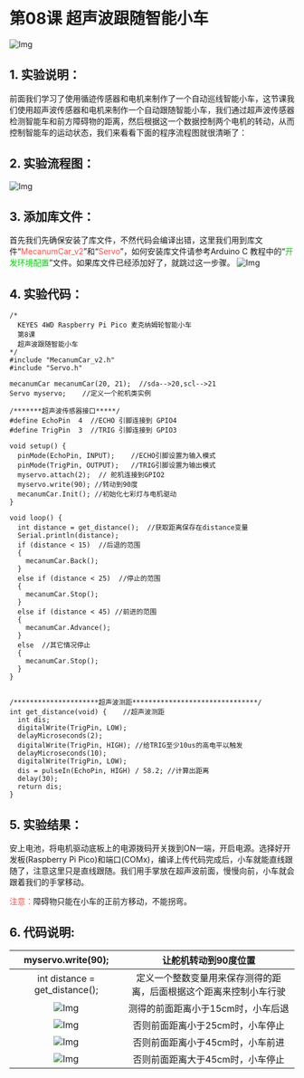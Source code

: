 # 第08课 超声波跟随智能小车
![Img](./media/609e83e93ce14bc9cdcf36a3e92cdfa0.png)

## 1. 实验说明：                                                                                
前面我们学习了使用循迹传感器和电机来制作了一个自动巡线智能小车，这节课我们使用超声波传感器和电机来制作一个自动跟随智能小车，我们通过超声波传感器检测智能车和前方障碍物的距离，然后根据这一个数据控制两个电机的转动，从而控制智能车的运动状态，我们来看看下面的程序流程图就很清晰了：

## 2. 实验流程图：                                                  
![Img](./media/47face37c699ee3b0ac0ad41bcffb70d.png)
                           
## 3. 添加库文件：
首先我们先确保安装了库文件，不然代码会编译出错，这里我们用到库文件“<span style="color: rgb(255, 76, 65);">MecanumCar_v2</span>”和“<span style="color: rgb(255, 76, 65);">Servo</span>”，如何安装库文件请参考Arduino C 教程中的“<span style="color: rgb(0, 209, 0);">开发环境配置</span>”文件。如果库文件已经添加好了，就跳过这一步骤。
![Img](./media/b1b60f9edaa8f26ecf2534f1e0be73aa.png)

## 4. 实验代码：

```
/*
  KEYES 4WD Raspberry Pi Pico 麦克纳姆轮智能小车
  第8课
  超声波跟随智能小车
*/
#include "MecanumCar_v2.h"
#include "Servo.h"

mecanumCar mecanumCar(20, 21);  //sda-->20,scl-->21
Servo myservo;    //定义一个舵机类实例

/*******超声波传感器接口*****/
#define EchoPin  4  //ECHO 引脚连接到 GPIO4
#define TrigPin  3  //TRIG 引脚连接到 GPIO3

void setup() {
  pinMode(EchoPin, INPUT);    //ECHO引脚设置为输入模式
  pinMode(TrigPin, OUTPUT);   //TRIG引脚设置为输出模式
  myservo.attach(2);  // 舵机连接到GPIO2
  myservo.write(90); //转动到90度
  mecanumCar.Init(); //初始化七彩灯与电机驱动
}

void loop() {
  int distance = get_distance();  //获取距离保存在distance变量
  Serial.println(distance);
  if (distance < 15)  //后退的范围
  {
    mecanumCar.Back();
  }
  else if (distance < 25)  //停止的范围
  {
    mecanumCar.Stop();
  }
  else if (distance < 45) //前进的范围
  {
    mecanumCar.Advance();
  }
  else  //其它情况停止
  {
    mecanumCar.Stop();
  }
}


/*********************超声波测距*******************************/
int get_distance(void) {    //超声波测距
  int dis;
  digitalWrite(TrigPin, LOW);
  delayMicroseconds(2);
  digitalWrite(TrigPin, HIGH); //给TRIG至少10us的高电平以触发
  delayMicroseconds(10);
  digitalWrite(TrigPin, LOW);
  dis = pulseIn(EchoPin, HIGH) / 58.2; //计算出距离
  delay(30);
  return dis;
}

```

## 5. 实验结果：
安上电池，将电机驱动底板上的电源拨码开关拨到ON一端，开启电源。选择好开发板(Raspberry Pi Pico)和端口(COMx)，编译上传代码完成后，小车就能直线跟随了，注意这里只是直线跟随。我们用手掌放在超声波前面，慢慢向前，小车就会跟着我们的手掌移动。

<span style="color: rgb(255, 76, 65);">注意：</span>障碍物只能在小车的正前方移动，不能拐弯。

## 6. 代码说明: 

| myservo.write(90);| 让舵机转动到90度位置 |
| :--: | :--: |
| int distance = get_distance();  | 定义一个整数变量用来保存测得的距离，后面根据这个距离来控制小车行驶 |
|![Img](./media/b7cc226cf3c2dd1fd9d3f6b91b41eef1.png)| 测得的前面距离小于15cm时，小车后退 |
|![Img](./media/06a038847504b21d0e5da9c1046849b4.png)| 否则前面距离小于25cm时，小车停止 |
|![Img](./media/1cbb8537a117352ac9e50c64970d56d7.png)| 否则前面距离小于45cm时，小车前进 |
|![Img](./media/c448e3fedb039c3af273dd0218516d69.png)| 否则前面距离大于45cm时，小车停止 |











